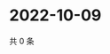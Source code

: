 # 2022-10-09

共 0 条

<!-- BEGIN WEIBO -->
<!-- 最后更新时间 Sun Oct 09 2022 17:19:20 GMT+0800 (China Standard Time) -->

<!-- END WEIBO -->

